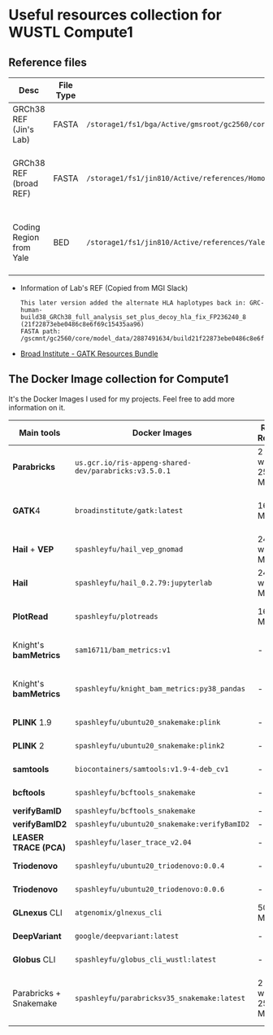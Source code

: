# Useful resources collection for WUSTL Compute1

## Reference files

| Desc | File Type | Path | Details |
| ---- | --------- | ---- | ------- |
| GRCh38 REF (Jin's Lab) | FASTA | `/storage1/fs1/bga/Active/gmsroot/gc2560/core/model_data/2887491634/build21f22873ebe0486c8e6f69c15435aa96/all_sequences.fa` | All WGS projects in Jin's Lab |
| GRCh38 REF (broad REF) | FASTA | `/storage1/fs1/jin810/Active/references/Homo_sapiens_assembly38.fasta` | For UDN's bam files and gnomAD v3 |
| Coding Region from Yale | BED | `/storage1/fs1/jin810/Active/references/Yale_knightlab/knightlab_genomes_hs38DH_bed_files/hg38_coding_padded15_Sep2020.bed` | for extracting coding regions from WGS |

* Information of Lab's REF (Copied from MGI Slack)

  ```
  This later version added the alternate HLA haplotypes back in: GRC-human-build38_GRCh38_full_analysis_set_plus_decoy_hla_fix_FP236240_8 (21f22873ebe0486c8e6f69c15435aa96)
  FASTA path: /gscmnt/gc2560/core/model_data/2887491634/build21f22873ebe0486c8e6f69c15435aa96/all_sequences.fa
  ```

* [Broad Institute - GATK Resources Bundle](https://gatk.broadinstitute.org/hc/en-us/articles/360035890811-Resource-bundle)

## The Docker Image collection for Compute1

It's the Docker Images I used for my projects. Feel free to add more information on it.

| Main tools | Docker Images | Required Resources | dockerhub | Image size | Detail/Note |
| ---------- | ------------- | ------------------ | --------- | ---------- | ----------- |
| **Parabricks** | `us.gcr.io/ris-appeng-shared-dev/parabricks:v3.5.0.1` | 2 GPU with 256GB MEM | - | 3.78 GB | v3.5.0.1, [RIS doc](https://docs.ris.wustl.edu/doc/compute/recipes/tools/parabricks-quickstart.html) |
| **GATK**4 | `broadinstitute/gatk:latest` | 16GB MEM | [broadinstitute/gatk](https://hub.docker.com/r/broadinstitute/gatk/) | 1.64 GB | GATK 4.x and Picard, September 16, 2021 latest version is v4.2.2.0 |
| **Hail** + **VEP** | `spashleyfu/hail_vep_gnomad` | 24 CPU with 96GB MEM | [spashleyfu/hail_vep_gnomad](https://hub.docker.com/repository/docker/spashleyfu/hail_vep_gnomad) | 5.34GB | Hail with VEP and JupyterLab, bgzip |
| **Hail** | `spashleyfu/hail_0.2.79:jupyterlab` | 24 CPU with 96GB MEM | [spashleyfu/hail_0.2.79](https://hub.docker.com/repository/docker/spashleyfu/hail_0.2.79) | 2.01GB | Hail 0.2.79, JupyterLab, bgzip |
| **PlotRead** | `spashleyfu/plotreads` | 16GB MEM | [spashleyfu/plotreads](https://hub.docker.com/repository/docker/spashleyfu/plotreads) | 1.02 GB | plotRead with Python 2.7 && conda 4.8.4 && samtools 1.11 |
| Knight's **bamMetrics** | `sam16711/bam_metrics:v1` | - | [sam16711/bam_metrics](https://hub.docker.com/r/sam16711/bam_metrics) | 113.43 MB | Python 2.7; Suit for run bamMetrics alone |
| Knight's **bamMetrics** | `spashleyfu/knight_bam_metrics:py38_pandas` | - | [sam16711/bam_metrics](https://hub.docker.com/r/sam16711/bam_metrics) | 113.43 MB | with Python 3.8 and Pandas; Suit for running [mergeBamMetrics.py](https://github.com/jinlab-washu/Jin-lab.manual/blob/master/quality_control_analyses/create_bamMetrics.md#mergebammetricspy) |
| **PLINK** 1.9 | `spashleyfu/ubuntu20_snakemake:plink` | - | [spashleyfu/ubuntu20_snakemake](https://hub.docker.com/repository/docker/spashleyfu/ubuntu20_snakemake) | 991.89 MB | PLINK 1.9 with Sankemake |
| **PLINK** 2 | `spashleyfu/ubuntu20_snakemake:plink2` | - | [spashleyfu/ubuntu20_snakemake](https://hub.docker.com/repository/docker/spashleyfu/ubuntu20_snakemake) | 1014.88 MB | PLINK 2.0 with Sankemake |
| **samtools** | `biocontainers/samtools:v1.9-4-deb_cv1` | - | [biocontainers/samtools](https://hub.docker.com/r/biocontainers/samtools) | 244.41 MB | v1.9 |
| **bcftools** | `spashleyfu/bcftools_snakemake` | - | [spashleyfu/bcftools_snakemake](https://hub.docker.com/repository/docker/spashleyfu/bcftools_snakemake) | 928.23 MB | bcftools 1.12 with Sankemake |
| **verifyBamID** | `spashleyfu/bcftools_snakemake` | - | [spashleyfu/bcftools_snakemake](https://hub.docker.com/repository/docker/spashleyfu/bcftools_snakemake) | 1.19 GB | |
| **verifyBamID2** | `spashleyfu/ubuntu20_snakemake:verifyBamID2` | - | [spashleyfu/ubuntu20_snakemake](https://hub.docker.com/repository/docker/spashleyfu/ubuntu20_snakemake) | 1.01 GB | |
| **LEASER TRACE (PCA)** | `spashleyfu/laser_trace_v2.04` | - | [spashleyfu/laser_trace_v2.04](https://hub.docker.com/repository/docker/spashleyfu/laser_trace_v2.04) | 492.42 MB | [LASER server](https://laser.sph.umich.edu/index.html#!) |
| **Triodenovo** | `spashleyfu/ubuntu20_triodenovo:0.0.4` | - | [spashleyfu/ubuntu20_triodenovo](https://hub.docker.com/repository/docker/spashleyfu/ubuntu20_triodenovo) | 174.39 MB | Triodenovo v0.0.4 |
| **Triodenovo** | `spashleyfu/ubuntu20_triodenovo:0.0.6` | - | [spashleyfu/ubuntu20_triodenovo](https://hub.docker.com/repository/docker/spashleyfu/ubuntu20_triodenovo) | 172.88 MB | Triodenovo v0.0.6 |
| **GLnexus** CLI | `atgenomix/glnexus_cli` | 500GB+ MEM | [atgenomix/glnexus_cli](https://hub.docker.com/r/atgenomix/glnexus_cli) | 107.51 MB | |
| **DeepVariant** | `google/deepvariant:latest` | - | [google/deepvariant](https://hub.docker.com/r/google/deepvariant) | 3.28 GB | Sep 16, 2021 latest version is v1.2.0 |
| **Globus** CLI | `spashleyfu/globus_cli_wustl:latest` | - | [spashleyfu/globus_cli_wustl](https://hub.docker.com/repository/docker/spashleyfu/globus_cli_wustl) | 260.74 MB | For Transfering files |
| Parabricks + Snakemake | `spashleyfu/parabricksv35_snakemake:latest` | 2 GPU with 256GB MEM | - | 7.05 GB | Parabricks v3.5.0.1 + Snakemake v6.6.0, For snakemake use only, Detail see [RIS doc](https://docs.ris.wustl.edu/doc/compute/recipes/tools/parabricks-quickstart.html) |

